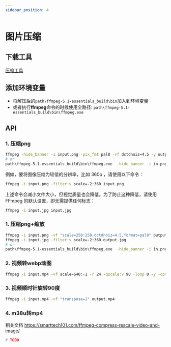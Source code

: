 ```yaml
---
sidebar_position: 4
---
```


# 图片压缩

## 下载工具
[压缩工具](/download/ya_suo.zip)

## 添加环境变量
- 将解压后的`path\ffmpeg-5.1-essentials_build\bin`加入到环境变量
- 或者执行**ffmpeg**命令的时候使用全路径: `path\ffmpeg-5.1-essentials_build\bin\ffmpeg.exe`

## API

### 1. 压缩png
```bash
ffmpeg -hide_banner -i input.png -pix_fmt pal8 -vf dctdnoiz=4.5 -y output.png
# or
path\ffmpeg-5.1-essentials_build\bin\ffmpeg.exe  -hide_banner -i in.png -pix_fmt pal8 -vf dctdnoiz=4.5 -y out_2.png
```

例如，要将图像压缩为较低的分辨率，比如 360p ，请使用以下命令：
```bash
ffmpeg -i input.png -filter:v scale=-2:360 input.png
```
上述命令会减小文件大小，但视觉质量也会降低。为了防止这种降低，请使用 FFmpeg 的默认设置，即无需提供任何标志：
```bash
ffmpeg -i input.jpg input.jpg
```

### 1. 压缩png+缩放
```bash
ffmpeg -i input.png -vf "scale=250:250,dctdnoiz=4.5,format=pal8" output.png
ffmpeg -i input.jpg -filter:v scale=-2:360 output.jpg  
# or
path\ffmpeg-5.1-essentials_build\bin\ffmpeg.exe  -hide_banner -i in.png -pix_fmt pal8 -vf dctdnoiz=4.5 -y out_2.png
```

### 2. 视频转webp动图
```bash
ffmpeg -i input.mp4 -vf scale=640:-1 -r 24 -qscale:v 90 -loop 0 -y -compression_level 3 output.webp
```

### 3. 视频顺时针旋转90度
```bash
ffmpeg -i input.mp4 -vf "transpose=1" output.mp4
```

### 4. m38u转mp4
相关文档 https://smarttech101.com/ffmpeg-compress-rescale-video-and-image/
```bash
# TODO
```